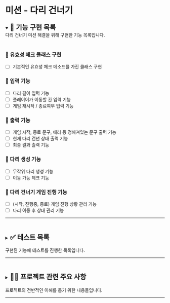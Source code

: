 # 미션 - 다리 건너기

<details open>
    <summary> 
    <h2 style="display:inline"> 📌 기능 구현 목록 </h2> </br>
    다리 건너기 미션 해결을 위해 구현한 기능 목록입니다.
     </summary>
</br>

### 📍 유효성 체크 클래스 구현

- [ ] 기본적인 유효성 체크 메소드를 가진 클래스 구현

### 📍 입력 기능

- [ ] 다리 길이 입력 기능
- [ ] 플레이어가 이동할 칸 입력 기능
- [ ] 게임 재시작 / 종료여부 입력 기능

### 📍 출력 기능

- [ ] 게임 시작, 종료 문구, 에러 등 정해져있는 문구 출력 기능
- [ ] 현재 다리 건넌 상태 출력 기능
- [ ] 최종 결과 출력 기능

### 📍 다리 생성 기능

- [ ] 무작위 다리 생성 기능
- [ ] 이동 가능 체크 기능

### 📍 다리 건너기 게임 진행 기능

- [ ] (시작, 진행중, 종료) 게임 진행 상황 관리 기능
- [ ] 다리 이동 후 상태 관리 기능

</details>

---

<details>
    <summary>
        <h2 style="display:inline-block;"> ✅ 테스트 목록  </h2>
        </br>
      구현된 기능에 테스트를 진행한 목록입니다.
    </summary>

</br>

 </details>

---

<details>
    <summary>
        <h2 style="display:inline-block;"> ✍🏻 프로젝트 관련 주요 사항  </h2>
        </br>
      프로젝트의 전반적인 이해를 돕기 위한 내용들입니다.
    </summary>
</details>

---
